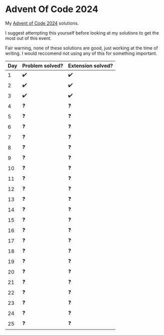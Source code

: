 # Advent Of Code 2024
My [Advent of Code 2024](https://adventofcode.com/2024) solutions.

I suggest attempting this yourself before looking at my solutions to get the most out of this event.

Fair warning, none of these solutions are good, just working at the time of writing. I would reccomend not using any of this for something important. 

| Day | Problem solved?    | Extension solved?  |
|-----|--------------------|--------------------|
| 1   | :heavy_check_mark: | :heavy_check_mark: |
| 2   | :heavy_check_mark: | :heavy_check_mark: |
| 3   | :heavy_check_mark: | :heavy_check_mark: |
| 4   | :question:         | :question:         |
| 5   | :question:         | :question:         |
| 6   | :question:         | :question:         |
| 7   | :question:         | :question:         |
| 8   | :question:         | :question:         |
| 9   | :question:         | :question:         |
| 10  | :question:         | :question:         |
| 11  | :question:         | :question:         |
| 12  | :question:         | :question:         |
| 13  | :question:         | :question:         |
| 14  | :question:         | :question:         |
| 15  | :question:         | :question:         |
| 16  | :question:         | :question:         |
| 17  | :question:         | :question:         |
| 18  | :question:         | :question:         |
| 19  | :question:         | :question:         |
| 20  | :question:         | :question:         |
| 21  | :question:         | :question:         |
| 22  | :question:         | :question:         |
| 23  | :question:         | :question:         |
| 24  | :question:         | :question:         |
| 25  | :question:         | :question:         |